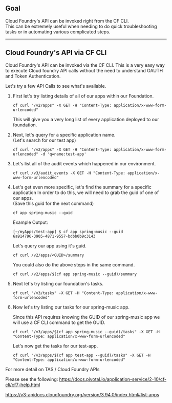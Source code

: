 ## Goal

Cloud Foundry's API can be invoked right from the CF CLI.  
This can be extremely useful when needing to do quick troubleshooting tasks or in automating various complicated steps.  

---


## Cloud Foundry's API via CF CLI 

Cloud Foundry's API can be invoked via the CF CLI.  This is a very easy way to execute Cloud foundry API calls without the need to understand OAUTH and Token Authentication.  

Let's try a few API Calls to see what's available.  


1.  First let's try listing details of all of our apps within our Foundation.  

    ```execute-2
    cf curl "/v2/apps" -X GET -H "Content-Type: application/x-www-form-urlencoded"
    ```
    
    This will give you a very long list of every application deployed to our foundation.   


2. Next, let's query for a specific application name.     
   (Let's search for our test app) 
   
    ```execute-2
    cf curl "/v2/apps" -X GET -H "Content-Type: application/x-www-form-urlencoded" -d 'q=name:test-app'
    ```
    
3. Let's list all of the audit events which happened in our environment.    
   
   ```execute-2
   cf curl /v3/audit_events -X GET -H "Content-Type: application/x-www-form-urlencoded"
   ```
   
   
4. Let's get even more specific, let's find the summary for a specific application 
   In order to do this, we will need to grab the guid of one of our apps.   
    (Save this guid for the next command) 
    
   ```execute-2
   cf app spring-music --guid
   ```
   
   Example Output: 
   ```
   [~/myApps/test-app] $ cf app spring-music --guid
   6a914796-3905-4871-9557-bdbb0b9c3143
   ```
   
   Let's query our app using it's guid.  
   
   ```copy-and-edit
   cf curl /v2/apps/<GUID>/summary

   ```
   
   
   You could also do the above steps in the same command.  
   
   ```execute-2
   cf curl /v2/apps/$(cf app spring-music --guid)/summary
   ```

5.  Next let's try listing our foundation's tasks.  

    ```execute-2
    cf curl "/v3/tasks" -X GET -H "Content-Type: application/x-www-form-urlencoded"    
    ```

6.  Now let's try listing our tasks for our spring-music app.

    Since this API requires knowing the GUID of our spring-music app we will use a CF CLI command to get the GUID.   

    ```execute-2
    cf curl "/v3/apps/$(cf app spring-music --guid)/tasks" -X GET -H "Content-Type: application/x-www-form-urlencoded"    
    ```
    
    Let's now get the tasks for our test-app.   
    
    ```execute-2
    cf curl "/v3/apps/$(cf app test-app --guid)/tasks" -X GET -H "Content-Type: application/x-www-form-urlencoded"
    ```
    

  


For more detail on TAS / Cloud Foundry APIs 

Please see the following:
https://docs.pivotal.io/application-service/2-10/cf-cli/cf7-help.html

https://v3-apidocs.cloudfoundry.org/version/3.94.0/index.html#list-apps
